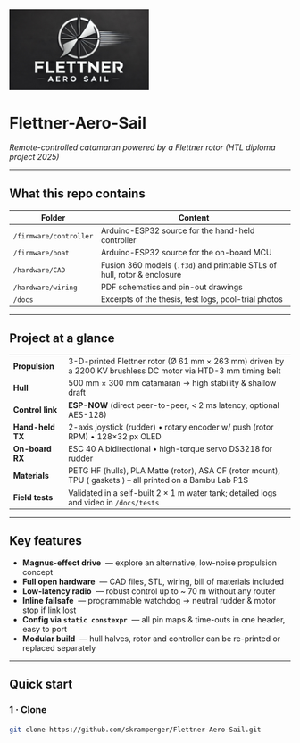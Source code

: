 <img src="images/logo.jpg" alt="Flettner Aero Sail Logo" width="250">

# Flettner-Aero-Sail  
*Remote-controlled catamaran powered by a Flettner rotor (HTL diploma project 2025)*

---

## What this repo contains
| Folder | Content |
|--------|---------|
| `/firmware/controller` | Arduino-ESP32 source for the hand-held controller |
| `/firmware/boat`       | Arduino-ESP32 source for the on-board MCU |
| `/hardware/CAD`        | Fusion 360 models (`.f3d`) and printable STLs of hull, rotor & enclosure |
| `/hardware/wiring`     | PDF schematics and pin-out drawings |
| `/docs`                | Excerpts of the thesis, test logs, pool-trial photos |

---

## Project at a glance
|  |  |
|--|--|
| **Propulsion** | 3-D-printed Flettner rotor (Ø 61 mm × 263 mm) driven by a 2200 KV brushless DC motor via HTD-3 mm timing belt |
| **Hull** | 500 mm × 300 mm catamaran → high stability & shallow draft |
| **Control link** | **ESP-NOW** (direct peer-to-peer, < 2 ms latency, optional AES-128) |
| **Hand-held TX** | 2-axis joystick (rudder) • rotary encoder w/ push (rotor RPM) • 128×32 px OLED |
| **On-board RX** | ESC 40 A bidirectional • high-torque servo DS3218 for rudder |
| **Materials** | PETG HF (hulls), PLA Matte (rotor), ASA CF (rotor mount), TPU ( gaskets ) – all printed on a Bambu Lab P1S |
| **Field tests** | Validated in a self-built 2 × 1 m water tank; detailed logs and video in `/docs/tests` |

---

## Key features
- **Magnus-effect drive** &nbsp;— explore an alternative, low-noise propulsion concept  
- **Full open hardware** &nbsp;— CAD files, STL, wiring, bill of materials included  
- **Low-latency radio** &nbsp;— robust control up to ~ 70 m without any router  
- **Inline failsafe** &nbsp;— programmable watchdog → neutral rudder & motor stop if link lost  
- **Config via `static constexpr`** &nbsp;— all pin maps & time-outs in one header, easy to port  
- **Modular build** &nbsp;— hull halves, rotor and controller can be re-printed or replaced separately  

---

## Quick start

### 1 · Clone
```bash
git clone https://github.com/skramperger/Flettner-Aero-Sail.git
